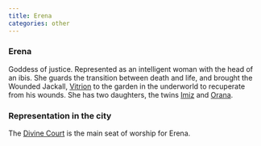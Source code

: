 ```yaml
---
title: Erena
categories: other
---
```


### Erena

Goddess of justice. Represented as an intelligent woman with the head of an ibis. She guards the transition between death and life, and brought the Wounded Jackall, [Vitrion](Vitrion) to the garden in the underworld to recuperate from his wounds. She has two daughters, the twins [Imiz](Imiz) and [Orana](Orana).

### Representation in the city
The [Divine Court](DivineCourt) is the main seat of worship for Erena. 

